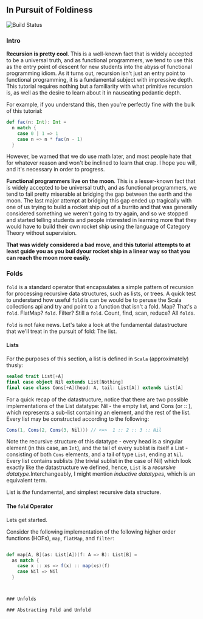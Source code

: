 ## In Pursuit of Foldiness

![Build Status](https://travis-ci.org/emilypi/Cata-Mu-Fix.svg?branch=master)

### Intro

**Recursion is pretty cool**. This is a well-known fact that is widely accepted
to be a universal truth, and as functional programmers,
we tend to use this as the entry point of descent for new students into
the abyss of functional programming idiom. As it turns out, recursion
isn't just an entry point to functional programming, it is a fundamental
subject with impressive depth. This tutorial requires nothing but a familiarity
with what primitive recursion is, as well as the desire to learn about
it in nauseating pedantic depth.

For example, if you understand this, then you're perfectly fine with the bulk of this
tutorial:

```scala
def fac(n: Int): Int =
  n match {
    case 0 | 1 => 1
    case n => n * fac(n - 1)
  }
```

However, be warned that we do use math later, and most people hate that for
whatever reason and won't be inclined to learn that crap. I hope you will,
and it's necessary in order to progress.

**Functional programmers live on the moon**. This is a lesser-known fact that is
widely accepted to be universal truth, and as functional programmers, we tend
to fail pretty miserable at bridging the gap between the earth and the moon.
The last major attempt at bridging this gap ended up tragically with one of
us trying to build a rocket ship out of a burrito and that was generally considered
something we weren't going to try again, and so we stopped and started
telling students and people interested in learning more that they would have
to build their own rocket ship using the language of Category Theory without supervision.


**That was widely considered a bad move, and this tutorial attempts to
at least guide you as you buil dyour rocket ship in a linear way
so that you can reach the moon more easily.**

### Folds

`fold` is a standard operator that encapsulates a simple pattern of
recursion for processing recursive data structures, such as lists, or trees.
A quick test to understand how useful `fold` is can be would be to peruse
the Scala collections api and try and point to a function that isn't a fold.
Map? That's a `fold`. FlatMap? `fold`. Filter? Still a `fold`. Count, find,
scan, reduce? All `fold`s.

`fold` is not fake news. Let's take a look at the fundamental datastructure that
we'll treat in the pursuit of fold: The list.

#### Lists
For the purposes of this section, a list is defined in `Scala` (approximately)
thusly:

```scala
sealed trait List[+A]
final case object Nil extends List[Nothing]
final case class Cons[+A](head: A, tail: List[A]) extends List[A]
```

For a quick recap of the datastructure, notice that there are two possible
implementations of the List datatype: Nil - the empty list, and Cons (or :: ),
which represents a sub-list containing an element, and the rest of the list. Every
list may be constructed according to the following:

```scala
Cons(1, Cons(2, Cons(3, Nil))) // <=>  1 :: 2 :: 3 :: Nil
```
Note the recursive structure of this datatype - every head is a singular element
(in this case, an `Int`), and the tail of every sublist is itself a List -
consisting of both `Cons` elements, and a tail of type `List`, ending at `Nil`.
Every list contains sublists (the trivial sublist in the case of Nil)
which look exactly like the datastructure we defined, hence, `List` is a
 *recursive datatype*.Interchangeably, I might mention *inductive datatypes*,
 which is an equivalent term.

 List is *the* fundamental, and simplest recursive data structure.

#### The `fold` Operator


Lets get started.

Consider the following implementation of the following higher order functions (HOFs), `map`,
`flatMap`, and `filter`:

```scala

def map[A, B](as: List[A])(f: A => B): List[B] =
  as match {
    case x :: xs => f(x) :: map(xs)(f)
    case Nil => Nil
  }



### Unfolds

### Abstracting Fold and Unfold
